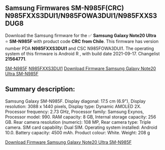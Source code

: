 <h2>Samsung Firmwares SM-N985F(CRC) N985FXXS3DUI1/N985FOWA3DUI1/N985FXXS3DUG8</h2>
Download the Samsung firmware for the ✅ <strong>Samsung Galaxy Note20 Ultra </strong> ⭐ <strong>SM-N985F</strong> with product code <strong>CRC</strong> <strong> from Chile</strong>. This firmware has version number PDA <strong>N985FXXS3DUI1</strong> and CSC N985FOWA3DUI1. The operating system of this firmware is Android R , with build date 2021-09-17. Changelist <strong>21564771</strong>.


[SM-N985F](https://samfirm.shop/samsung/model/SM-N985F)
[N985FXXS3DUI1](https://samfirm.shop/samsung/pda/N985FXXS3DUI1)
[Download Firmware Samsung Galaxy Note20 Ultra SM-N985F](https://samfirm.shop/samsung/firmware/458063)
<h2>Summary description:</h2>
<p>Samsung Galaxy SM-N985F. Display diagonal: 17.5 cm (6.9"), Display resolution: 3088 x 1440 pixels, Display type: Dynamic AMOLED 2X. Processor frequency: 2.73 GHz, Processor family: Samsung Exynos, Processor model: 990. RAM capacity: 8 GB, Internal storage capacity: 256 GB. Rear camera resolution (numeric): 108 MP, Rear camera type: Triple camera. SIM card capability: Dual SIM. Operating system installed: Android 10.0. Battery capacity: 4500 mAh. Product colour: White. Weight: 208 g</p>


[Download Firmware Samsung Galaxy Note20 Ultra SM-N985F](https://samfirm.shop/samsung/firmware/458063)
